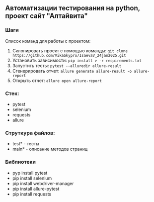## Автоматизации тестирования на python, проект сайт "Алтайвита"

### Шаги
Список команд для работы с проектом:
1. Склонировать проект с помощью команды: ```git clone https://github.com/VikaSkypro/IsaevaV_24jan2025.git```
2. Установить зависимости: ```pip install > -r requirements.txt```
3. Запустить тесты: ```pytest --alluredir allure-result```
4. Сгенерировать отчет: ```allure generate allure-result -o allure-report```
5. Открыть отчет: ```allure open allure-report```

### Стек:
- pytest
- selenium
- requests
- allure

### Струткура файлов:
- test* - тесты 
- main* - описание методов страниц

### Библиотеки
- pyp install pytest
- pip install selenium
- pip install webdriver-manager
- pip install allure-pytest
- pip install requests